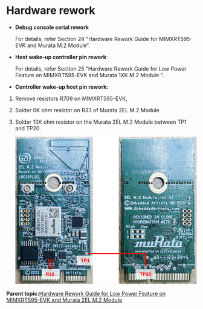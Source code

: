 # Hardware rework 
-   **Debug console serial rework**

    For details, refer Section 24 "Hardware Rework Guide for MIMXRT595-EVK and Murata M.2 Module“.

-   **Host wake-up controller pin rework**:

    For details, refer Section 25 "Hardware Rework Guide for Low Power Feature on MIMXRT595-EVK and Murata 1XK M.2 Module ".

-   **Controller wake-up host pin rework:**


1.  Remove resistors R709 on MIMXRT595-EVK,
2.  Solder 0K ohm resistor on R33 of Murata 2EL M.2 Module
3.  Solder 10K ohm resistor on the Murata 2EL M.2 Module between TP1 and TP20.

    ![](../images/Murata2ELM2.svg "Harwre rework ")


**Parent topic:**[Hardware Rework Guide for Low Power Feature on MIMXRT595-EVK and Murata 2EL M.2 Module](../topics/hardware_rework_guide_for_mimxrt595-evk_with_Murata2ELM.2.md)

